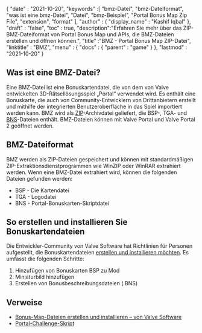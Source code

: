 {
  "date" : "2021-10-20",
  "keywords" :[ "bmz-Datei", "bmz-Dateiformat", "was ist eine bmz-Datei", "Datei", "bmz-Beispiel", "Portal Bonus Map Zip File", "extension", "format" ],
  "author" : {
    "display_name" : "Kashif Iqbal"
},
  "draft" : "false",
  "toc" : true,
  "description":"Erfahren Sie mehr über das ZIP-BMZ-Dateiformat von Portal Bonus Map und APIs, die BMZ-Dateien erstellen und öffnen können.",
  "title" :"BMZ - Portal Bonus Map ZIP-Datei",
  "linktitle" : "BMZ",
  "menu" : {
    "docs" : {
      "parent" : "game"
}
},
  "lastmod" : "2021-10-20"
}

## Was ist eine BMZ-Datei?

Eine BMZ-Datei ist eine Bonuskartendatei, die von dem von Valve entwickelten 3D-Rätsellösungsspiel „Portal“ verwendet wird. Es enthält eine Bonuskarte, die auch von Community-Entwicklern von Drittanbietern erstellt und mithilfe der integrierten Benutzeroberfläche in das Spiel importiert werden kann. BMZ wird als [ZIP](/de/compression/zip/)-Archivdatei geliefert, die BSP-, TGA- und [BNS](/de/game/bns/)-Dateien enthält. BMZ-Dateien können mit Valve Portal und Valve Portal 2 geöffnet werden.

## BMZ-Dateiformat

BMZ werden als ZIP-Dateien gespeichert und können mit standardmäßigen ZIP-Extraktionsdienstprogrammen wie WinZIP oder WinRAR extrahiert werden. Wenn eine BMZ-Datei extrahiert wird, können die folgenden Dateien gefunden werden:

* BSP - Die Kartendatei
* TGA - Logodatei
* BNS - Portal-Bonuskarten-Skriptdatei

## So erstellen und installieren Sie Bonuskartendateien

Die Entwickler-Community von Valve Software hat Richtlinien für Personen aufgestellt, die Bonuskartendateien [erstellen und installieren möchten](https://developer.valvesoftware.com/wiki/Bonus_Maps). Es umfasst die folgenden Schritte:

1. Hinzufügen von Bonuskarten BSP zu Mod
1. Miniaturbild hinzufügen
1. Erstellen von Bonusbeschreibungsdateien (.BNS)

## Verweise

* [Bonus-Map-Dateien erstellen und installieren – von Valve Software](https://developer.valvesoftware.com/wiki/Bonus_Maps)
* [Portal-Challenge-Skript](https://developer.valvesoftware.com/wiki/Portal_Challenge_Script)

